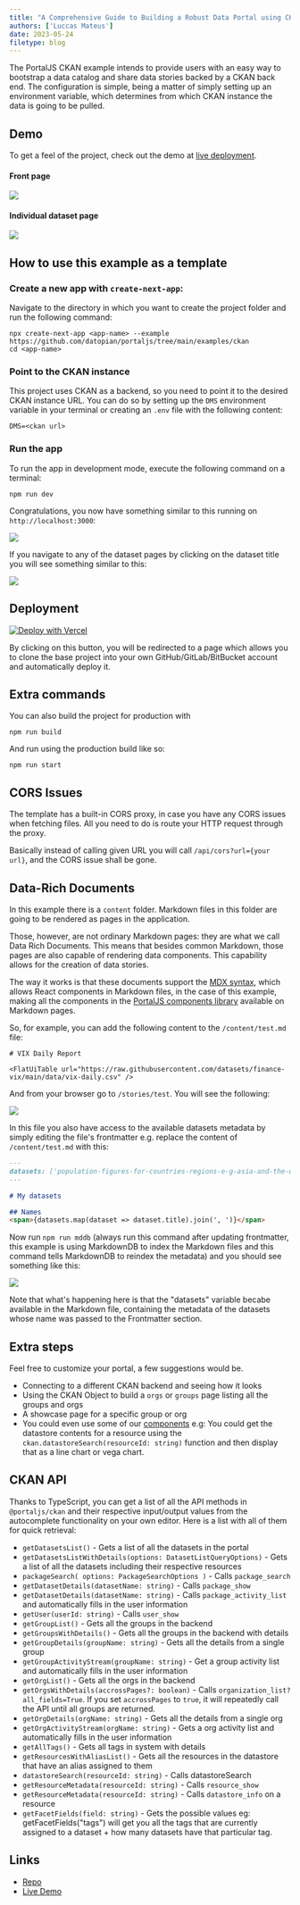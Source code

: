 ```yaml
---
title: "A Comprehensive Guide to Building a Robust Data Portal using CKAN"
authors: ['Luccas Mateus']
date: 2023-05-24
filetype: blog
---
```


The PortalJS CKAN example intends to provide users with an easy way to bootstrap a data catalog and share data stories backed by a CKAN back end. The configuration is simple, being a matter of simply setting up an environment variable, which determines from which CKAN instance the data is going to be pulled.

## Demo

To get a feel of the project, check out the demo at [live deployment](https://ckan-example.portaljs.org).

#### Front page

![](/assets/examples/example-ckan-1.png)

#### Individual dataset page

![](/assets/examples/example-ckan-2.png)

## How to use this example as a template

### Create a new app with `create-next-app`:

Navigate to the directory in which you want to create the project folder and run the following command:

```
npx create-next-app <app-name> --example https://github.com/datopian/portaljs/tree/main/examples/ckan
cd <app-name>
```

### Point to the CKAN instance 

This project uses CKAN as a backend, so you need to point it to the desired CKAN instance URL. You can do so by setting up the `DMS` environment variable in your terminal or creating an `.env` file with the following content:

```
DMS=<ckan url>
```

### Run the app

To run the app in development mode, execute the following command on a terminal:

```
npm run dev
```

Congratulations, you now have something similar to this running on `http://localhost:3000`:

![](/assets/examples/example-ckan-3.png)

If you navigate to any of the dataset pages by clicking on the dataset title you will see something similar to this:

![](/assets/examples/example-ckan-4.png)

## Deployment

[![Deploy with Vercel](https://vercel.com/button)](https://vercel.com/new/clone?repository-url=https%3A%2F%2Fgithub.com%2Fdatopian%2Fportaljs%2Ftree%2Fmain%2Fexamples%2Fckan&env=DMS&envDescription=URL%20For%20the%20CKAN%20Backend%20Ex%3A%20https%3A%2F%2Fdemo.dev.datopian.com)

By clicking on this button, you will be redirected to a page which allows you to clone the base project into your own GitHub/GitLab/BitBucket account and automatically deploy it.

## Extra commands

You can also build the project for production with

```
npm run build
```

And run using the production build like so:

```
npm run start
```

## CORS Issues

The template has a built-in CORS proxy, in case you have any CORS issues when fetching files. All you need to do is route your HTTP request through the proxy.

Basically instead of calling given URL you will call `/api/cors?url={your url}`, and the CORS issue shall be gone. 

## Data-Rich Documents

In this example there is a `content` folder. Markdown files in this folder are going to be rendered as pages in the application.

Those, however, are not ordinary Markdown pages: they are what we call Data Rich Documents. This means that besides common Markdown, those pages are also capable of rendering data components. This capability allows for the creation of data stories.

The way it works is that these documents support the [MDX syntax](https://mdxjs.com/docs/what-is-mdx/), which allows React components in Markdown files, in the case of this example, making all the components in the [PortalJS components library](https://storybook.portaljs.org/) available on Markdown pages.

So, for example, you can add the following content to the `/content/test.md` file:

```mdx 
# VIX Daily Report

<FlatUiTable url="https://raw.githubusercontent.com/datasets/finance-vix/main/data/vix-daily.csv" />
```

And from your browser go to `/stories/test`. You will see the following:

![](/assets/examples/example-ckan-5.png)

In this file you also have access to the available datasets metadata by simply editing the file's frontmatter e.g. replace the content of `/content/test.md` with this:

```md
---
datasets: ['population-figures-for-countries-regions-e-g-asia-and-the-world', 'major-cities-of-the-world']
---

# My datasets

## Names
<span>{datasets.map(dataset => dataset.title).join(', ')}</span>
```

Now run `npm run mddb` (always run this command after updating frontmatter, this example is using MarkdownDB to index the Markdown files and this command tells MarkdownDB to reindex the metadata) and you should see something like this:

![](/assets/examples/example-ckan-6.png)

Note that what's happening here is that  the "datasets" variable becabe available in the Markdown file, containing the metadata of the datasets whose name was passed to the Frontmatter section.

## Extra steps

Feel free to customize your portal, a few suggestions would be.

- Connecting to a different CKAN backend and seeing how it looks
- Using the CKAN Object to build a `orgs` or `groups` page listing all the groups and orgs
- A showcase page for a specific group or org
- You could even use some of our [components](https://storybook.portaljs.org/) e.g: You could get the datastore contents for a resource using the `ckan.datastoreSearch(resourceId: string)` function and then display that as a line chart or vega chart.

## CKAN API

Thanks to TypeScript, you can get a list of all the API methods in `@portaljs/ckan` and their respective input/output values from the autocomplete functionality on your own editor. Here is a list with all of them for quick retrieval:

- `getDatasetsList()` - Gets a list of all the datasets in the portal
- `getDatasetsListWithDetails(options: DatasetListQueryOptions)` - Gets a list of all the datasets including their respective resources
- `packageSearch(
    options: PackageSearchOptions
  )` - Calls `package_search`
- `getDatasetDetails(datasetName: string)` - Calls `package_show`
- `getDatasetDetails(datasetName: string)` - Calls `package_activity_list` and automatically fills in the user information
- `getUser(userId: string)` - Calls `user_show` 
- `getGroupList()` - Gets all the groups in the backend
- `getGroupsWithDetails()` - Gets all the groups in the backend with details
- `getGroupDetails(groupName: string)` - Gets all the details from a single group
- `getGroupActivityStream(groupName: string)` - Get a group activity list and automatically fills in the user information
- `getOrgList()` - Gets all the orgs in the backend
- `getOrgsWithDetails(accrossPages?: boolean)` - Calls `organization_list?all_fields=True`. If you set `accrossPages` to `true`, it will repeatedly call the API until all groups are returned.
- `getOrgDetails(orgName: string)` - Gets all the details from a single org
- `getOrgActivityStream(orgName: string)` -  Gets a org activity list and automatically fills in the user information
- `getAllTags()` - Gets all tags in system with details
- `getResourcesWithAliasList()` - Gets all the resources in the datastore that have an alias assigned to them
- `datastoreSearch(resourceId: string)` - Calls datastoreSearch
- `getResourceMetadata(resourceId: string)` - Calls `resource_show`
- `getResourceMetadata(resourceId: string)` - Calls `datastore_info` on a resource
- `getFacetFields(field: string)` - Gets the possible values eg: getFacetFields("tags") will get you all the tags that are currently assigned to a dataset + how many datasets have that particular tag. 


## Links

- [Repo](https://github.com/datopian/portaljs/tree/main/examples/ckan)  
- [Live Demo](http://ckan.portaljs.org/)  

